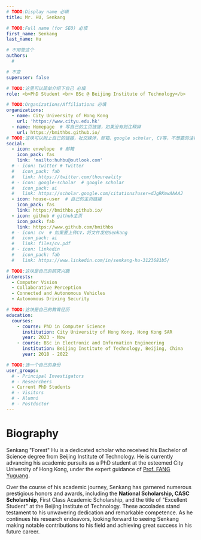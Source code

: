 ```yaml
---
# TODO:Display name 必填
title: Mr. HU, Senkang  

# TODO:Full name (for SEO) 必填
first_name: Senkang  
last_name: Hu

# 不用管这个
authors:
  # 

# 不变
superuser: false

# TODO:这里可以简单介绍下自己 必填
role: <b>PhD Student <br> BSc @ Beijing Institute of Technology</b>

# TODO:Organizations/Affiliations 必填
organizations:
  - name: City University of Hong Kong 
    url: 'https://www.cityu.edu.hk'
  - name: Homepage  # 写自己的主页链接，如果没有则注释掉
    url: https://bmithbs.github.io/
# TODO:这块可以附上自己的链接，社交媒体，邮箱，google scholar, CV等，不想要的注释掉即可
social:
  - icon: envelope  # 邮箱
    icon_pack: fas
    link: 'mailto:huhbu@outlook.com'
  # - icon: twitter # Twitter
  #   icon_pack: fab  
  #   link: https://twitter.com/thoureality
  # - icon: google-scholar  # google scholar
  #   icon_pack: ai
  #   link: https://scholar.google.com/citations?user=dJgRKmwAAAAJ
  - icon: house-user  # 自己的主页链接
    icon_pack: fas
    link: https://bmithbs.github.io/
  - icon: github # github主页
    icon_pack: fab   
    link: https://www.github.com/bmithbs
  # - icon: cv  # 如果要上传CV，将文件发给Senkang
  #   icon_pack: ai
  #   link: files/cv.pdf
  # - icon: linkedin 
  #   icon_pack: fab
  #   link: https://www.linkedin.com/in/senkang-hu-3123681b5/

# TODO:这块是自己的研究兴趣
interests:
  - Computer Vision
  - Collaborative Perception
  - Connected and Autonomous Vehicles
  - Autonomous Driving Security

# TODO:这块是自己的教育经历
education:
  courses:
    - course: PhD in Computer Science
      institution: City University of Hong Kong, Hong Kong SAR
      year: 2023 - Now
    - course: BSc in Electronic and Information Engineering 
      institution: Beijing Institute of Technology, Beijing, China
      year: 2018 - 2022

# TODO:选一个自己的身份
user_groups:
  # - Principal Investigators
  # - Researchers
  - Current PhD Students
  # - Visitors
  # - Alumni
  # - Postdoctor
---
```

<!-- TODO:写自己的Biography -->
# Biography
<!-- <p style="text-align:justify">  -->
Senkang "Forest" Hu is a dedicated scholar who received his Bachelor of Science degree from Beijing Institute of Technology. He is currently advancing his academic pursuits as a PhD student at the esteemed City University of Hong Kong, under the expert guidance of <a href="https://www.cs.cityu.edu.hk/~yugufang/">Prof. FANG Yuguang</a>. 

Over the course of his academic journey, Senkang has garnered numerous prestigious honors and awards, including the <b>National Scholarship, CASC Scholarship</b>, First Class Academic Scholarship, and the title of "Excellent Student" at the Beijing Institute of Technology. These accolades stand testament to his unwavering dedication and remarkable competence. As he continues his research endeavors, looking forward to seeing Senkang making notable contributions to his field and achieving great success in his future career.